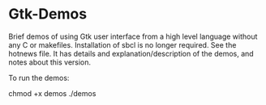 # Gtk-Demos
Brief demos of using Gtk user interface from a high level language without any C or makefiles.  Installation of sbcl is no longer required.  See the hotnews file.  It has details and explanation/description of the demos, and notes about this version.

To run the demos:

chmod +x demos
./demos
